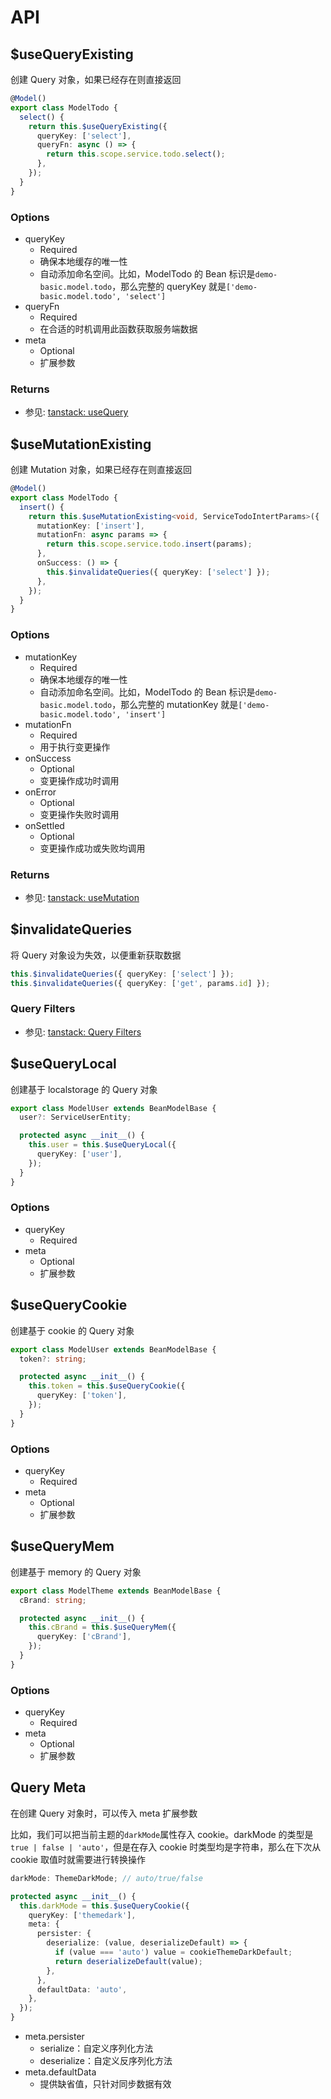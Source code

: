 # API

## $useQueryExisting

创建 Query 对象，如果已经存在则直接返回

```typescript
@Model()
export class ModelTodo {
  select() {
    return this.$useQueryExisting({
      queryKey: ['select'],
      queryFn: async () => {
        return this.scope.service.todo.select();
      },
    });
  }
}
```

### Options

- queryKey
  - Required
  - 确保本地缓存的唯一性
  - 自动添加命名空间。比如，ModelTodo 的 Bean 标识是`demo-basic.model.todo`，那么完整的 queryKey 就是`['demo-basic.model.todo', 'select']`
- queryFn
  - Required
  - 在合适的时机调用此函数获取服务端数据
- meta
  - Optional
  - 扩展参数

### Returns

- 参见: [tanstack: useQuery](https://tanstack.com/query/latest/docs/framework/vue/reference/useQuery)

## $useMutationExisting

创建 Mutation 对象，如果已经存在则直接返回

```typescript
@Model()
export class ModelTodo {
  insert() {
    return this.$useMutationExisting<void, ServiceTodoIntertParams>({
      mutationKey: ['insert'],
      mutationFn: async params => {
        return this.scope.service.todo.insert(params);
      },
      onSuccess: () => {
        this.$invalidateQueries({ queryKey: ['select'] });
      },
    });
  }
}
```

### Options

- mutationKey
  - Required
  - 确保本地缓存的唯一性
  - 自动添加命名空间。比如，ModelTodo 的 Bean 标识是`demo-basic.model.todo`，那么完整的 mutationKey 就是`['demo-basic.model.todo', 'insert']`
- mutationFn
  - Required
  - 用于执行变更操作
- onSuccess
  - Optional
  - 变更操作成功时调用
- onError
  - Optional
  - 变更操作失败时调用
- onSettled
  - Optional
  - 变更操作成功或失败均调用

### Returns

- 参见: [tanstack: useMutation](https://tanstack.com/query/latest/docs/framework/vue/reference/useMutation)

## $invalidateQueries

将 Query 对象设为失效，以便重新获取数据

```typescript
this.$invalidateQueries({ queryKey: ['select'] });
this.$invalidateQueries({ queryKey: ['get', params.id] });
```

### Query Filters

- 参见: [tanstack: Query Filters](https://tanstack.com/query/latest/docs/framework/vue/guides/filters#query-filters)

## $useQueryLocal

创建基于 localstorage 的 Query 对象

```typescript
export class ModelUser extends BeanModelBase {
  user?: ServiceUserEntity;

  protected async __init__() {
    this.user = this.$useQueryLocal({
      queryKey: ['user'],
    });
  }
}
```

### Options

- queryKey
  - Required
- meta
  - Optional
  - 扩展参数

## $useQueryCookie

创建基于 cookie 的 Query 对象

```typescript
export class ModelUser extends BeanModelBase {
  token?: string;

  protected async __init__() {
    this.token = this.$useQueryCookie({
      queryKey: ['token'],
    });
  }
}
```

### Options

- queryKey
  - Required
- meta
  - Optional
  - 扩展参数

## $useQueryMem

创建基于 memory 的 Query 对象

```typescript
export class ModelTheme extends BeanModelBase {
  cBrand: string;

  protected async __init__() {
    this.cBrand = this.$useQueryMem({
      queryKey: ['cBrand'],
    });
  }
}
```

### Options

- queryKey
  - Required
- meta
  - Optional
  - 扩展参数

## Query Meta

在创建 Query 对象时，可以传入 meta 扩展参数

比如，我们可以把当前主题的`darkMode`属性存入 cookie。darkMode 的类型是`true | false | 'auto'`，但是在存入 cookie 时类型均是字符串，那么在下次从 cookie 取值时就需要进行转换操作

```typescript
darkMode: ThemeDarkMode; // auto/true/false

protected async __init__() {
  this.darkMode = this.$useQueryCookie({
    queryKey: ['themedark'],
    meta: {
      persister: {
        deserialize: (value, deserializeDefault) => {
          if (value === 'auto') value = cookieThemeDarkDefault;
          return deserializeDefault(value);
        },
      },
      defaultData: 'auto',
    },
  });
}
```

- meta.persister
  - serialize：自定义序列化方法
  - deserialize：自定义反序列化方法
- meta.defaultData
  - 提供缺省值，只针对同步数据有效

